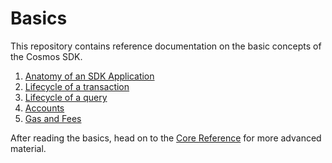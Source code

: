 <!--
order: false
parent:
  order: 2
-->

# Basics

This repository contains reference documentation on the basic concepts of the Cosmos SDK.

1. [Anatomy of an SDK Application](./app-anatomy.md)
2. [Lifecycle of a transaction](./tx-lifecycle.md)
3. [Lifecycle of a query](./query-lifecycle.md)
4. [Accounts](./accounts.md)
5. [Gas and Fees](./gas-fees.md)

After reading the basics, head on to the [Core Reference](../core/README.md) for more advanced material.
